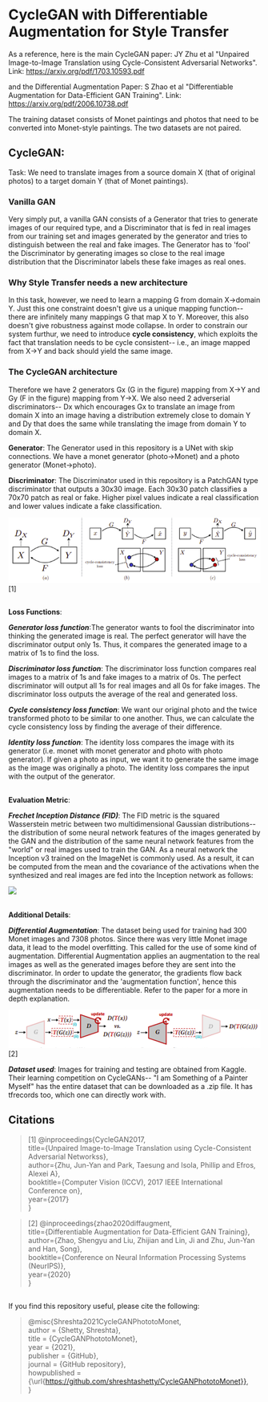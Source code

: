 # **CycleGAN** with **Differentiable Augmentation** for Style Transfer

As a reference, here is the main CycleGAN paper: JY Zhu et al "Unpaired Image-to-Image Translation using Cycle-Consistent Adversarial Networks". 
Link: https://arxiv.org/pdf/1703.10593.pdf

and the Differential Augmentation Paper: S Zhao et al "Differentiable Augmentation for Data-Efficient GAN Training".
Link: https://arxiv.org/pdf/2006.10738.pdf

The training dataset consists of Monet paintings and photos that need to be converted into Monet-style paintings. The two datasets are not paired.

## CycleGAN:

Task: We need to translate images from a source domain X (that of original photos) to a target domain Y (that of Monet paintings).

### Vanilla GAN
Very simply put, a vanilla GAN consists of a Generator that tries to generate images of our required type, and a Discriminator that is fed in real images from our training set and images generated by the generator and tries to distinguish between the real and fake images. The Generator has to 'fool' the Discriminator by generating images so close to the real image distribution that the Discriminator labels these fake images as real ones.

### Why Style Transfer needs a new architecture 
In this task, however, we need to learn a mapping G from domain X->domain Y. Just this one constraint doesn't give us a unique mapping function-- there are infinitely many mappings G that map X to Y. Moreover, this also doesn't give robustness against mode collapse. In order to constrain our system furthur, we need to introduce **cycle consistency**, which exploits the fact that translation needs to be cycle consistent-- i.e., an image mapped from X->Y and back should yield the same image. 

### The CycleGAN architecture
Therefore we have 2 generators Gx (G in the figure) mapping from X->Y and Gy (F in the figure) mapping from Y->X. We also need 2 adverserial discriminators-- Dx which encourages Gx to translate an image from domain X into an image having a distribution extremely close to domain Y and Dy that does the same while translating the image from domain Y to domain X.

**Generator**: The Generator used in this repository is a UNet with skip connections. We have a monet generator (photo->Monet) and a photo generator (Monet->photo).

**Discriminator**: The Discriminator used in this repository is a PatchGAN type discriminator that outputs a 30x30 image. Each 30x30 patch classifies a 70x70 patch as real or fake. Higher pixel values indicate a real classification and lower values indicate a fake classification.

![](https://github.com/shreshtashetty/CycleGANPhototoMonet/blob/main/CycleGAN.PNG) [1]

##

**Loss Functions**:

***Generator loss function***:The generator wants to fool the discriminator into thinking the generated image is real. The perfect generator will have the discriminator output only 1s. Thus, it compares the generated image to a matrix of 1s to find the loss.

***Discriminator loss function***: The discriminator loss function compares real images to a matrix of 1s and fake images to a matrix of 0s. The perfect discriminator will output all 1s for real images and all 0s for fake images. The discriminator loss outputs the average of the real and generated loss.

***Cycle consistency loss function***: We want our original photo and the twice transformed photo to be similar to one another. Thus, we can calculate the cycle consistency loss by finding the average of their difference.

***Identity loss function***: The identity loss compares the image with its generator (i.e. monet with monet generator and photo with photo generator). If given a photo as input, we want it to generate the same image as the image was originally a photo. The identity loss compares the input with the output of the generator.

##

**Evaluation Metric**:

***Frechet Inception Distance (FID)***: 
The FID metric is the squared Wasserstein metric between two multidimensional Gaussian distributions-- the distribution of some neural network features of the images generated by the GAN and the distribution of the same neural network features from the "world" or real images used to train the GAN. As a neural network the Inception v3 trained on the ImageNet is commonly used. As a result, it can be computed from the mean and the covariance of the activations when the synthesized and real images are fed into the Inception network as follows:

![](https://wikimedia.org/api/rest_v1/media/math/render/svg/d2400530e03017712e6e21ccf71922dd15d052b0) 

##

**Additional Details**:

***Differential Augmentation***: The dataset being used for training had 300 Monet images and 7308 photos. Since there was very little Monet image data, it lead to the model overfitting. This called for the use of some kind of augmentation.
Differential Augmentation applies an augmentation to the real images as well as the generated images before they are sent into the discriminator. In order to update the generator, the gradients flow back through the discriminator and the 'augmentation function', hence this augmentation needs to be differentiable. Refer to the paper for a more in depth explanation.

![](https://github.com/shreshtashetty/CycleGANPhototoMonet/blob/main/DiffAugment.PNG) [2]

***Dataset used***: Images for training and testing are obtained from Kaggle. Their learning competition on CycleGANs-- "I am Something of a Painter Myself" has the entire dataset that can be downloaded as a .zip file. It has tfrecords too, which one can directly work with. 

## 

## Citations

> [1] @inproceedings{CycleGAN2017, <br />
>   title={Unpaired Image-to-Image Translation using Cycle-Consistent Adversarial Networkss}, <br />
>   author={Zhu, Jun-Yan and Park, Taesung and Isola, Phillip and Efros, Alexei A}, <br />
>   booktitle={Computer Vision (ICCV), 2017 IEEE International Conference on}, <br />
>   year={2017} <br />
> }

> [2] @inproceedings{zhao2020diffaugment, <br />
>   title={Differentiable Augmentation for Data-Efficient GAN Training}, <br />
>   author={Zhao, Shengyu and Liu, Zhijian and Lin, Ji and Zhu, Jun-Yan and Han, Song}, <br />
>   booktitle={Conference on Neural Information Processing Systems (NeurIPS)}, <br />
>   year={2020} <br />
> }

##

If you find this repository useful, please cite the following:


> @misc{Shreshta2021CycleGANPhototoMonet, <br />
>   author = {Shetty, Shreshta}, <br />
>   title = {CycleGANPhototoMonet}, <br />
>   year = {2021}, <br />
>   publisher = {GitHub}, <br />
>   journal = {GitHub repository}, <br />
>   howpublished = {\url{https://github.com/shreshtashetty/CycleGANPhototoMonet}}, <br />
> }
